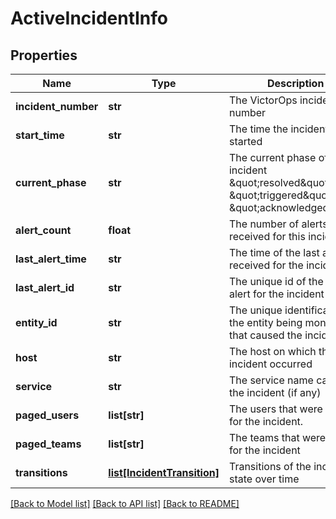 # ActiveIncidentInfo

## Properties
Name | Type | Description | Notes
------------ | ------------- | ------------- | -------------
**incident_number** | **str** | The VictorOps incident number | [optional] 
**start_time** | **str** | The time the incident started | [optional] 
**current_phase** | **str** | The current phase of the incident \&quot;resolved\&quot;, \&quot;triggered\&quot; or \&quot;acknowledged\&quot;. | [optional] 
**alert_count** | **float** | The number of alerts received for this incident | [optional] 
**last_alert_time** | **str** | The time of the last alert received for the incident | [optional] 
**last_alert_id** | **str** | The unique id of the last alert for the incident | [optional] 
**entity_id** | **str** | The unique identification of the entity being monitored that caused the incident | [optional] 
**host** | **str** | The host on which the incident occurred | [optional] 
**service** | **str** | The service name causing the incident (if any) | [optional] 
**paged_users** | **list[str]** | The users that were paged for the incident. | [optional] 
**paged_teams** | **list[str]** | The teams that were paged for the incident | [optional] 
**transitions** | [**list[IncidentTransition]**](IncidentTransition.md) | Transitions of the incident state over time | [optional] 

[[Back to Model list]](../README.md#documentation-for-models) [[Back to API list]](../README.md#documentation-for-api-endpoints) [[Back to README]](../README.md)


